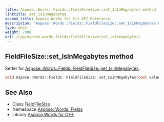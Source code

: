 ```yaml
---
title: Aspose::Words::Fields::FieldFileSize::set_IsInMegabytes method
linktitle: set_IsInMegabytes
second_title: Aspose.Words for C++ API Reference
description: 'Aspose::Words::Fields::FieldFileSize::set_IsInMegabytes method. Setter for Aspose::Words::Fields::FieldFileSize::get_IsInMegabytes in C++.'
type: docs
weight: 7000
url: /cpp/aspose.words.fields/fieldfilesize/set_isinmegabytes/
---
```

## FieldFileSize::set_IsInMegabytes method


Setter for [Aspose::Words::Fields::FieldFileSize::get_IsInMegabytes](../get_isinmegabytes/).

```cpp
void Aspose::Words::Fields::FieldFileSize::set_IsInMegabytes(bool value)
```

## See Also

* Class [FieldFileSize](../)
* Namespace [Aspose::Words::Fields](../../)
* Library [Aspose.Words for C++](../../../)
